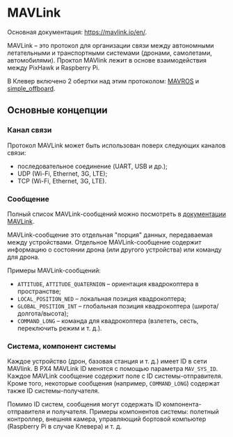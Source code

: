 # MAVLink

Основная документация: https://mavlink.io/en/.

MAVLink – это протокол для организации связи между автономными летательными и транспортными системами (дронами, самолетами, автомобилями). Проктол MAVlink лежит в основе взаимодействия между PixHawk и Raspberry Pi.

В Клевер включено 2 обертки над этим протоколом: [MAVROS](mavros.md) и [simple_offboard](simple_offboard.md).

## Основные концепции

### Канал связи

Протокол MAVLink может быть использован поверх следующих каналов связи:

* последовательное соединение (UART, USB и др.);
* UDP (Wi-Fi, Ethernet, 3G, LTE);
* TCP (Wi-Fi, Ethernet, 3G, LTE).

### Сообщение

Полный список MAVLink-сообщений можно посмотреть в [документации MAVLink](http://mavlink.org/messages/common).

MAVLink-сообщение это отдельная "порция" данных, передаваемая между устройствами. Отдельное MAVLink-сообщение содержит информацию о состоянии дрона (или другого устройства) или команду для дрона.

Примеры MAVLink-сообщений:

* `ATTITUDE`, `ATTITUDE_QUATERNION` – ориентация квадрокоптера в пространстве;
* `LOCAL_POSITION_NED` – локальная позиция квадрокоптера;
* `GLOBAL_POSITION_INT` – глобальная позиция квадрокоптера (широта/долгота/высота);
* `COMMAND_LONG` – команда для квадрокоптера (взлететь, сесть, переключить режим и т. д.).

### Система, компонент системы

Каждое устройство (дрон, базовая станция и т. д.) имеет ID в сети MAVlink. В PX4 MAVLink ID менятся с помощью параметра `MAV_SYS_ID`. Каждое MAVLink сообщение содержит поле с ID системы-отправителя. Кроме того, некоторые сообщения (например, `COMMAND_LONG`) содержат также ID системы-получателя.

Помимо ID систем, сообщения могут содержать ID компонента-отправителя и получателя. Примеры компонентов системы: полетный контроллер, внешняя камера, управляющий бортовой компьютер (Raspberry Pi в случае Клевера) и т. д.
